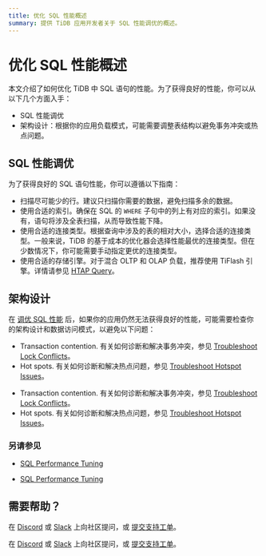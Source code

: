 ```yaml
---
title: 优化 SQL 性能概述
summary: 提供 TiDB 应用开发者关于 SQL 性能调优的概述。
---
```


# 优化 SQL 性能概述

本文介绍了如何优化 TiDB 中 SQL 语句的性能。为了获得良好的性能，你可以从以下几个方面入手：

* SQL 性能调优
* 架构设计：根据你的应用负载模式，可能需要调整表结构以避免事务冲突或热点问题。

## SQL 性能调优

为了获得良好的 SQL 语句性能，你可以遵循以下指南：

* 扫描尽可能少的行。建议只扫描你需要的数据，避免扫描多余的数据。
* 使用合适的索引。确保在 SQL 的 `WHERE` 子句中的列上有对应的索引。如果没有，语句将涉及全表扫描，从而导致性能下降。
* 使用合适的连接类型。根据查询中涉及的表的相对大小，选择合适的连接类型。一般来说，TiDB 的基于成本的优化器会选择性能最优的连接类型。但在少数情况下，你可能需要手动指定更优的连接类型。
* 使用合适的存储引擎。对于混合 OLTP 和 OLAP 负载，推荐使用 TiFlash 引擎。详情请参见 [HTAP Query](/develop/dev-guide-hybrid-oltp-and-olap-queries.md)。

## 架构设计

在 [调优 SQL 性能](#sql-performance-tuning) 后，如果你的应用仍然无法获得良好的性能，可能需要检查你的架构设计和数据访问模式，以避免以下问题：

<CustomContent platform="tidb">

* Transaction contention. 有关如何诊断和解决事务冲突，参见 [Troubleshoot Lock Conflicts](/troubleshoot-lock-conflicts.md)。
* Hot spots. 有关如何诊断和解决热点问题，参见 [Troubleshoot Hotspot Issues](/troubleshoot-hot-spot-issues.md)。

</CustomContent>

<CustomContent platform="tidb-cloud">

* Transaction contention. 有关如何诊断和解决事务冲突，参见 [Troubleshoot Lock Conflicts](https://docs.pingcap.com/tidb/stable/troubleshoot-lock-conflicts)。
* Hot spots. 有关如何诊断和解决热点问题，参见 [Troubleshoot Hotspot Issues](https://docs.pingcap.com/tidb/stable/troubleshoot-hot-spot-issues)。

</CustomContent>

### 另请参见

<CustomContent platform="tidb">

* [SQL Performance Tuning](/sql-tuning-overview.md)

</CustomContent>

<CustomContent platform="tidb-cloud">

* [SQL Performance Tuning](/tidb-cloud/tidb-cloud-sql-tuning-overview.md)

</CustomContent>

## 需要帮助？

<CustomContent platform="tidb">

在 [Discord](https://discord.gg/DQZ2dy3cuc?utm_source=doc) 或 [Slack](https://slack.tidb.io/invite?team=tidb-community&channel=everyone&ref=pingcap-docs) 上向社区提问，或 [提交支持工单](/support.md)。

</CustomContent>

<CustomContent platform="tidb-cloud">

在 [Discord](https://discord.gg/DQZ2dy3cuc?utm_source=doc) 或 [Slack](https://slack.tidb.io/invite?team=tidb-community&channel=everyone&ref=pingcap-docs) 上向社区提问，或 [提交支持工单](https://tidb.support.pingcap.com/)。

</CustomContent>